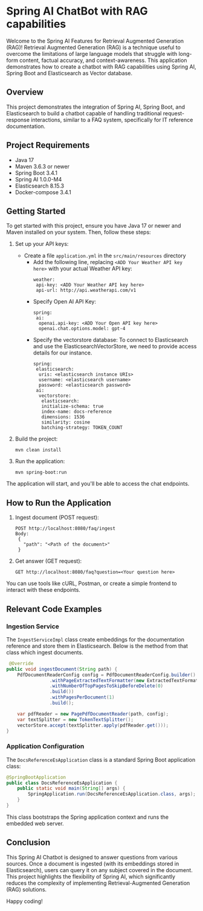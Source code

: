 # Spring AI ChatBot with RAG capabilities

Welcome to the Spring AI Features for Retrieval Augmented Generation (RAG)! Retrieval Augmented Generation (RAG) is a 
technique useful to overcome the limitations of large language models that struggle with long-form content, factual accuracy, 
and context-awareness. This application demonstrates how to create a chatbot with RAG capabilities using Spring AI, Spring Boot 
and Elasticsearch as Vector database. 

## Overview

This project demonstrates the integration of Spring AI, Spring Boot, and Elasticsearch to build a chatbot 
capable of handling traditional request-response interactions, similar to a FAQ system, specifically for 
IT reference documentation.

## Project Requirements

- Java 17
- Maven 3.6.3 or newer
- Spring Boot 3.4.1
- Spring AI 1.0.0-M4
- Elasticsearch 8.15.3
- Docker-compose 3.4.1

## Getting Started

To get started with this project, ensure you have Java 17 or newer and Maven installed on your system. Then, follow these steps:

1. Set up your API keys:
    - Create a file `application.yml` in the `src/main/resources` directory
        - Add the following line, replacing `<ADD Your Weather API key here>` with your actual Weather API key:
          ```
          weather:
           api-key: <ADD Your Weather API key here>
           api-url: http://api.weatherapi.com/v1
          ```
        - Specify Open AI API Key:
          ```
          spring:
           ai:
            openai.api-key: <ADD Your Open API key here>
            openai.chat.options.model: gpt-4
           ```
        - Specify the vectorstore database: To connect to Elasticsearch and use the ElasticsearchVectorStore, we need to 
          provide access details for our instance.
          ```
          spring:
           elasticsearch:
            uris: <elasticsearch instance URIs>
            username: <elasticsearch username>
            password: <elasticsearch password>
           ai:
            vectorstore:
             elasticsearch:
             initialize-schema: true
             index-name: docs-reference
             dimensions: 1536
             similarity: cosine
             batching-strategy: TOKEN_COUNT
          ```  

2. Build the project:
   ```
   mvn clean install
   ```

3. Run the application:
   ```
   mvn spring-boot:run
   ```

The application will start, and you'll be able to access the chat endpoints.

## How to Run the Application

1. Ingest document (POST request):
   ```
   POST http://localhost:8080/faq/ingest
   Body:
    {
      "path": "<Path of the document>"
    }
   ```

2. Get answer (GET request):
   ```
   GET http://localhost:8080/faq?question=<Your question here>
   ```

You can use tools like cURL, Postman, or create a simple frontend to interact with these endpoints.

## Relevant Code Examples

### Ingestion Service

The `IngestServiceImpl` class create embeddings for the documentation reference and store them in Elasticsearch. 
Below is the method from that class which ingest documents.

```java
 @Override
public void ingestDocument(String path) {
    PdfDocumentReaderConfig config = PdfDocumentReaderConfig.builder()
                .withPageExtractedTextFormatter(new ExtractedTextFormatter.Builder().withNumberOfBottomTextLinesToDelete(0)
                .withNumberOfTopPagesToSkipBeforeDelete(0)
                .build())
                .withPagesPerDocument(1)
                .build();

    var pdfReader = new PagePdfDocumentReader(path, config);
    var textSplitter = new TokenTextSplitter();
    vectorStore.accept(textSplitter.apply(pdfReader.get()));
}
```

### Application Configuration

The `DocsReferenceEsApplication` class is a standard Spring Boot application class:

```java
@SpringBootApplication
public class DocsReferenceEsApplication {
    public static void main(String[] args) {
        SpringApplication.run(DocsReferenceEsApplication.class, args);
    }
}
```

This class bootstraps the Spring application context and runs the embedded web server.

## Conclusion

This Spring AI Chatbot is designed to answer questions from various sources. Once a document is ingested 
(with its embeddings stored in Elasticsearch), users can query it on any subject covered in the document. 
This project highlights the flexibility of Spring AI, which significantly reduces the complexity of 
implementing Retrieval-Augmented Generation (RAG) solutions. 

Happy coding!
